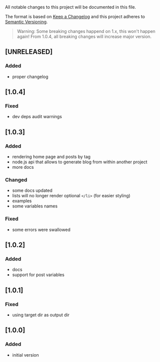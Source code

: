All notable changes to this project will be documented in this file.

The format is based on [Keep a Changelog](http://keepachangelog.com/en/1.0.0/)
and this project adheres to [Semantic Versioning](http://semver.org/spec/v2.0.0.html).

> Warning: Some breaking changes happend on 1.x, this won't happen again!
> From 1.0.4, all breaking changes will increase major version. 

## [UNRELEASED]
### Added
- proper changelog

## [1.0.4]
### Fixed
- dev deps audit warnings

## [1.0.3]
### Added
- rendering home page and posts by tag
- node.js api that allows to generate blog from within another project
- more docs
### Changed
- some docs updated
- lists will no longer render optional `</li>` (for easier styling)
- examples
- some variables names
### Fixed
- some errors were swallowed

## [1.0.2]
### Added
- docs
- support for post variables

## [1.0.1]
### Fixed
- using target dir as output dir

## [1.0.0]
### Added
- initial version
